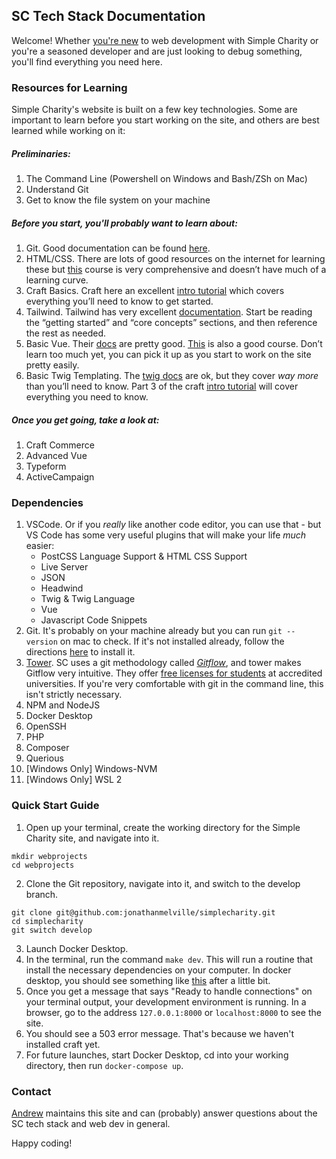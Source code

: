 ## SC Tech Stack Documentation

Welcome! Whether [you're new](/matthewletter.md) to web development with Simple Charity or you're a seasoned developer and are just looking to debug something, you'll find everything you need here. 

### Resources for Learning

Simple Charity's website is built on a few key technologies. Some are important to learn before you start working on the site, and others are best learned while working on it: 

##### Preliminaries: 

1. The Command Line (Powershell on Windows and Bash/ZSh on Mac)
2. Understand Git
3. Get to know the file system on your machine

##### Before you start, you'll probably want to learn about: 

1. Git. Good documentation can be found [here](https://git-scm.com/doc). 
2. HTML/CSS. There are lots of good resources on the internet for learning these but [this](https://www.udemy.com/course/html-css-code-bootcamp/) course is very comprehensive and doesn’t have much of a learning curve. 
3. Craft Basics. Craft here an excellent [intro tutorial](https://craftcms.com/docs/getting-started-tutorial/) which covers everything you’ll need to know to get started. 
4. Tailwind. Tailwind has very excellent [documentation](https://tailwindcss.com/docs). Start be reading the “getting started” and “core concepts” sections, and then reference the rest as needed. 
5. Basic Vue. Their [docs](https://vuejs.org/v2/guide/) are pretty good. [This](https://www.udemy.com/course/vuejs-2-the-complete-guide/) is also a good course. Don’t learn too much yet, you can pick it up as you start to work on the site pretty easily. 
6. Basic Twig Templating. The [twig docs](https://twig.symfony.com/doc/3.x/) are ok, but they cover _way more_ than you’ll need to know. Part 3 of the craft [intro tutorial](https://craftcms.com/docs/getting-started-tutorial/) will cover everything you need to know. 

##### Once you get going, take a look at: 

1. Craft Commerce
2. Advanced Vue
3. Typeform
4. ActiveCampaign

### Dependencies

1. VSCode. Or if you _really_ like another code editor, you can use that - but VS Code has some very useful plugins that will make your life _much_ easier: 
    - PostCSS Language Support & HTML CSS Support  
    - Live Server  
    - JSON  
    - Headwind  
    - Twig & Twig Language 
    - Vue  
    - Javascript Code Snippets  
2. Git. It's probably on your machine already but you can run `git --version` on mac to check. If it's not installed already, follow the directions [here](https://git-scm.com/book/en/v2/Getting-Started-Installing-Git) to install it. 
3. [Tower](https://www.git-tower.com/mac). SC uses a git methodology called _[Gitflow](https://www.atlassian.com/git/tutorials/comparing-workflows/gitflow-workflow)_, and tower makes Gitflow very intuitive. They offer [free licenses for students](https://www.git-tower.com/students/mac) at accredited universities. If you're very comfortable with git in the command line, this isn't strictly necessary. 
4. NPM and NodeJS
5. Docker Desktop
6. OpenSSH
7. PHP
8. Composer
9. Querious
10. [Windows Only] Windows-NVM
11. [Windows Only] WSL 2  

### Quick Start Guide

1. Open up your terminal, create the working directory for the Simple Charity site, and navigate into it. 

```
mkdir webprojects
cd webprojects
```

2. Clone the Git repository, navigate into it, and switch to the develop branch. 

```
git clone git@github.com:jonathanmelville/simplecharity.git
cd simplecharity
git switch develop
```

3. Launch Docker Desktop. 
4. In the terminal, run the command `make dev`. This will run a routine that install the necessary dependencies on your computer. In docker desktop, you should see something like [this](/dockerrunning.png) after a little bit. 
5. Once you get a message that says "Ready to handle connections" on your terminal output, your development environment is running. In a browser, go to the address `127.0.0.1:8000` or `localhost:8000` to see the site. 
6. You should see a 503 error message. That's because we haven't installed craft yet. 
6. For future launches, start Docker Desktop, cd into your working directory, then run `docker-compose up`. 


### Contact

[Andrew](mailto:andrewforrester@simplecharity.org) maintains this site and can (probably) answer questions about the SC tech stack and web dev in general. 

Happy coding! 